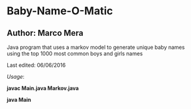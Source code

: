 # Baby-Name-O-Matic
## Author: Marco Mera
Java program that uses a markov model to generate unique baby names using the top 1000 most common boys and girls names

Last edited: 06/06/2016

*Usage*: 

**javac Main.java Markov.java** 

**java Main** 

